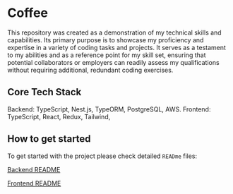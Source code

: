 # Coffee

This repository was created as a demonstration of my technical skills and capabilities. Its primary purpose is to showcase my proficiency and expertise in a variety of coding tasks and projects.
It serves as a testament to my abilities and as a reference point for my skill set, ensuring that potential collaborators or employers can readily assess my qualifications without requiring additional, redundant coding exercises.

## Core Tech Stack

Backend: TypeScript, Nest.js, TypeORM, PostgreSQL, AWS.
Frontend: TypeScript, React, Redux, Tailwind,

## How to get started

To get started with the project please check detailed `READme` files:

[Backend README](backend/README.md)

[Frontend README](frontend/README.md)
